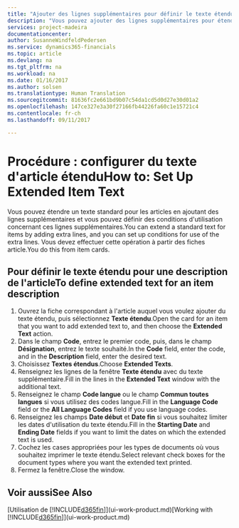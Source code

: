 ```yaml
---
title: "Ajouter des lignes supplémentaires pour définir le texte étendu d'une description d'article | Microsoft Docs"
description: "Vous pouvez ajouter des lignes supplémentaires pour étendre le texte standard qui décrit un article."
services: project-madeira
documentationcenter: 
author: SusanneWindfeldPedersen
ms.service: dynamics365-financials
ms.topic: article
ms.devlang: na
ms.tgt_pltfrm: na
ms.workload: na
ms.date: 01/16/2017
ms.author: solsen
ms.translationtype: Human Translation
ms.sourcegitcommit: 81636fc2e661bd9b07c54da1cd5d0d27e30d01a2
ms.openlocfilehash: 147ce327e3a30f27166fb44226fa60c1e15721c4
ms.contentlocale: fr-ch
ms.lasthandoff: 09/11/2017

---
```

# <a name="how-to-set-up-extended-item-text"></a><span data-ttu-id="578d6-103">Procédure : configurer du texte d'article étendu</span><span class="sxs-lookup"><span data-stu-id="578d6-103">How to: Set Up Extended Item Text</span></span>
<span data-ttu-id="578d6-104">Vous pouvez étendre un texte standard pour les articles en ajoutant des lignes supplémentaires et vous pouvez définir des conditions d'utilisation concernant ces lignes supplémentaires.</span><span class="sxs-lookup"><span data-stu-id="578d6-104">You can extend a standard text for items by adding extra lines, and you can set up conditions for use of the extra lines.</span></span> <span data-ttu-id="578d6-105">Vous devez effectuer cette opération à partir des fiches article.</span><span class="sxs-lookup"><span data-stu-id="578d6-105">You do this from item cards.</span></span>

## <a name="to-define-extended-text-for-an-item-description"></a><span data-ttu-id="578d6-106">Pour définir le texte étendu pour une description de l'article</span><span class="sxs-lookup"><span data-stu-id="578d6-106">To define extended text for an item description</span></span>
1. <span data-ttu-id="578d6-107">Ouvrez la fiche correspondant à l'article auquel vous voulez ajouter du texte étendu, puis sélectionnez **Texte étendu**.</span><span class="sxs-lookup"><span data-stu-id="578d6-107">Open the card for an item that you want to add extended text to, and then choose the **Extended Text** action.</span></span>
2. <span data-ttu-id="578d6-108">Dans le champ **Code**, entrez le premier code, puis, dans le champ **Désignation**, entrez le texte souhaité.</span><span class="sxs-lookup"><span data-stu-id="578d6-108">In the **Code** field, enter the code, and in the **Description** field, enter the desired text.</span></span>
3. <span data-ttu-id="578d6-109">Choisissez **Textes étendus**.</span><span class="sxs-lookup"><span data-stu-id="578d6-109">Choose **Extended Texts**.</span></span>
4. <span data-ttu-id="578d6-110">Renseignez les lignes de la fenêtre **Texte étendu** avec du texte supplémentaire.</span><span class="sxs-lookup"><span data-stu-id="578d6-110">Fill in the lines in the **Extended Text** window with the additional text.</span></span>
5. <span data-ttu-id="578d6-111">Renseignez le champ **Code langue** ou le champ **Commun toutes langues** si vous utilisez des codes langue.</span><span class="sxs-lookup"><span data-stu-id="578d6-111">Fill in the **Language Code** field or the **All Language Codes** field if you use language codes.</span></span>
6. <span data-ttu-id="578d6-112">Renseignez les champs **Date début** et **Date fin** si vous souhaitez limiter les dates d'utilisation du texte étendu.</span><span class="sxs-lookup"><span data-stu-id="578d6-112">Fill in the **Starting Date** and **Ending Date** fields if you want to limit the dates on which the extended text is used.</span></span>
7. <span data-ttu-id="578d6-113">Cochez les cases appropriées pour les types de documents où vous souhaitez imprimer le texte étendu.</span><span class="sxs-lookup"><span data-stu-id="578d6-113">Select relevant check boxes for the document types where you want the extended text printed.</span></span>
8. <span data-ttu-id="578d6-114">Fermez la fenêtre.</span><span class="sxs-lookup"><span data-stu-id="578d6-114">Close the window.</span></span>

## <a name="see-also"></a><span data-ttu-id="578d6-115">Voir aussi</span><span class="sxs-lookup"><span data-stu-id="578d6-115">See Also</span></span>
<span data-ttu-id="578d6-116">[Utilisation de [!INCLUDE[d365fin](includes/d365fin_md.md)]](ui-work-product.md)</span><span class="sxs-lookup"><span data-stu-id="578d6-116">[Working with [!INCLUDE[d365fin](includes/d365fin_md.md)]](ui-work-product.md)</span></span>


